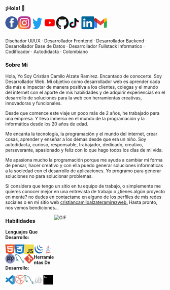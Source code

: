 ### ¡Hola! 👋
<a title="Facebook" href="https://www.facebook.com/cristiancamiloalzateramirezweb/"><img align="left" width="40" height="40" src="./assets/images/facebook.svg"></a>
<a title="Instagram" href="https://www.instagram.com/cristiancamiloalzateramirezweb/"><img align="left" width="40" height="40" src="./assets/images/instagram.svg"></a>
<a title="Twitter" href="https://twitter.com/ccarweb/"><img width="40" height="40" align="left" src="./assets/images/twitter.svg"></a>
<a title="YouTube" href="https://www.youtube.com/channel/UCwVKvGpc23akQhYlgUt2K7g/"><img width="40" height="40" align="left" src="./assets/images/youtube.svg"></a>
<a title="GitHub" href="https://github.com/cristiancamiloalzateramirezweb/"><img width="40" height="40" align="left" src="./assets/images/github.svg"></a>
<a title="TikTok" href="https://www.tiktok.com/@ccarweb/"><img width="40" height="40" align="left" src="./assets/images/tiktok.svg"></a>
<a title="Linkedin" href="https://www.linkedin.com/in/cristiancamiloalzateramirezweb/"><img width="40" height="40" align="left" src="./assets/images/linkedin.svg"></a>
<a title="Gmail" href="mailto:cristiancamiloalzateramirezweb@gmail.com"><img width="40" height="40" align="left" src="./assets/images/gmail.svg"></a>

<br><br><br><br>
Diseñador UI/UX · Desarrollador Frontend · Desarrollador Backend · Desarrollador Base de Datos · Desarrollador Fullstack Informatico · Codificador · Autodidacta · Colombiano

### Sobre Mí

Hola, Yo Soy Cristian Camilo Alzate Ramirez. Encantado de conocerte. Soy Desarrollador Web. Mi objetivo como desarrollador web es aprender cada día más e impactar de manera positiva a los clientes, colegas y el mundo del internet con el aporte de mis habilidades y de adquirir experiencias en el desarrollo de soluciones para la web con herramientas creativas, innovadoras y funcionales. 

Desde que comence este viaje un poco más de 2 años, he trabajado para una empresa. Y llevo inmerso en el mundo de la programación y la informática desde los 20 años de edad.

Me encanta la tecnología, la programación y el mundo del internet, crear cosas, aprender y enseñar a los démas desde que era un niño. Soy autodidacta, curioso, responsable, trabajador, dedicado, creativo, perseverante, apasionado y feliz con lo que hago todos los días de mi vida. 

Me apasiona mucho la programación porque me ayuda a cambiar mi forma de pensar, hacer creativo y con ella puedo generar soluciones informáticas a la sociedad con el desarrollo de aplicaciones. Yo programo para generar soluciones no para solucionar problemas.

Si considera que tengo un sitio en tu equipo de trabajo, o simplemente me quieres conocer mejor en una entrevista de trabajo o ¿tienes algún proyecto en mente? no dudes en contactame en alguno de los perfiles de mis redes sociales o en mi sitio web <a href="https://cristiancamiloalzateramirezweb.github.io/portafolio-web/">cristiancamiloalzateramirezweb.</a> Hasta pronto, nos vemos bendiciones...
                       
<img align="right" alt="GIF" src="https://github.com/abhisheknaiidu/abhisheknaiidu/blob/master/code.gif?raw=true" width="350" height="200" />

### Habilidades

**Lenguajes Que Desarrollo:**

<img align="left" title="HTML" width="30" height="30" src="./assets/images/html.svg">
<img align="left" title="CSS" width="30" height="30" src="./assets/images/css.svg">
<img align="left" title="JavaScript" width="30" height="30" src="./assets/images/javascript.svg">
<img align="left" title="JQuery" width="30" height="30" src="./assets/images/jquery.svg">
<img align="left" title="Java" width="30" height="30" src="./assets/images/java.svg">
<img align="left" title="PHP" width="30" height="30" src="./assets/images/php.svg">
<img align="left" title="MySQL" width="30" height="30" src="./assets/images/mysql.svg">
<img align="left" title="Git" width="30" height="30" src="./assets/images/git.svg">

<br>

**Herramientas De Desarrollo:**

<img align="left" title="Visual Studio Code" width="30" height="30" src="./assets/images/visualstudiocode.svg">
<img align="left" title="NetBeans" width="30" height="30" src="./assets/images/netbeans.svg">
<img align="left" title="MySQL Workbench" width="30" height="30" src="./assets/images/mysql.svg">
<img align="left" title="phpMyAdmin" width="30" height="30" src="./assets/images/phpmyadmin.svg">
<img align="left" title="Terminal" width="30" height="30" src="./assets/images/terminal.svg">

